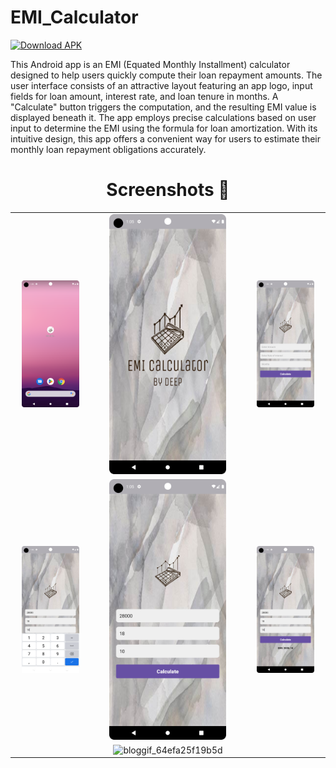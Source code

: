 # EMI_Calculator
<!--  [![Download APK](https://img.shields.io/badge/Download-APK-blue)](https://drive.google.com/file/d/1ppSPygjqXZ3SNAAFb5pgB-mrGQvbXD3a/view?usp=sharing) -->

[![Download APK](https://img.shields.io/badge/Download-APK-blue)](https://github.com/deepbajud/EMI_Calculator/blob/master/app/app-debug.apk)




This Android app is an EMI (Equated Monthly Installment) calculator designed to help users quickly compute their loan repayment amounts. The user interface consists of an attractive layout featuring an app logo, input fields for loan amount, interest rate, and loan tenure in months. A "Calculate" button triggers the computation, and the resulting EMI value is displayed beneath it. The app employs precise calculations based on user input to determine the EMI using the formula for loan amortization. With its intuitive design, this app offers a convenient way for users to estimate their monthly loan repayment obligations accurately.

## <h1 align=center>Screenshots 📸</h1>


||||
|:----------------------------------------:|:-----------------------------------------:|:-----------------------------------------:|
| <img src= "1.png" width="80%" height="70%"> | <img src= "2.png" width="80%" height="70%"> | <img src= "3.png" width="80%" height="70%"> |
| <img src= "4.png" width="80%" height="70%"> | <img src= "5.png" width="80%" height="70%"> | <img src= "6.png" width="80%" height="70%"> |
|  | ![bloggif_64efa25f19b5d](https://github.com/deepbajud/EMI_Calculator/assets/118447327/be39662f-429f-4020-a062-0ec3febf3a86)  |
<!--## App-Preview
 <img 
  width="30%"
  src="1.png"/>
<img 
  width="30%"
  src="2.png"/>
<img 
  width="30%"
  src="3.png"/>

<img 
  width="30%"
  src="4.png"/>
  <img 
  width="30%"
  src="5.png"/>
<img 
  width="30%"
  src="6.png"/>



